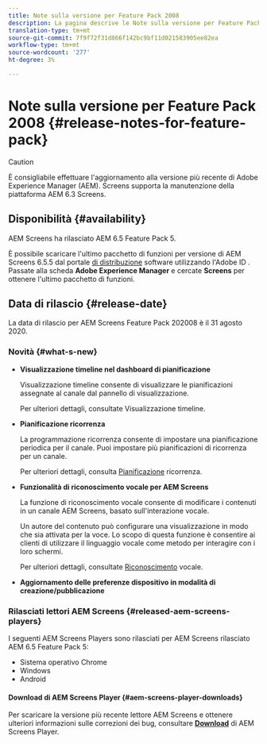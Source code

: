 ```yaml
---
title: Note sulla versione per Feature Pack 2008
description: La pagina descrive le Note sulla versione per Feature Pack 2008.
translation-type: tm+mt
source-git-commit: 7f9f72f31d866f142bc9bf11d021583905ee82ea
workflow-type: tm+mt
source-wordcount: '277'
ht-degree: 3%

---
```



# Note sulla versione per Feature Pack 2008 {#release-notes-for-feature-pack}

>[!CAUTION]
>
>È consigliabile effettuare l&#39;aggiornamento alla versione più recente di Adobe Experience Manager (AEM). Screens supporta la manutenzione della piattaforma AEM 6.3 Screens.

## Disponibilità {#availability}

 AEM Screens ha rilasciato AEM 6.5 Feature Pack 5.

È possibile scaricare l&#39;ultimo pacchetto di funzioni per  versione di AEM Screens 6.5.5 dal portale [di distribuzione](https://experience.adobe.com/#/downloads/content/software-distribution/en/aem.html) software utilizzando l&#39;Adobe ID . Passate alla scheda **Adobe Experience Manager** e cercate **Screens** per ottenere l&#39;ultimo pacchetto di funzioni.

## Data di rilascio {#release-date}

La data di rilascio per  AEM Screens Feature Pack 202008 è il 31 agosto 2020.

### Novità {#what-s-new}

* **Visualizzazione timeline nel dashboard di pianificazione**

   Visualizzazione timeline consente di visualizzare le pianificazioni assegnate al canale dal pannello di visualizzazione.

   Per ulteriori dettagli, consultate Visualizzazione [](/help/user-guide/channel-assignment-latest-fp.md#timeline-view) timeline.

* **Pianificazione ricorrenza**

   La programmazione ricorrenza consente di impostare una pianificazione periodica per il canale. Puoi impostare più pianificazioni di ricorrenza per un canale.

   Per ulteriori dettagli, consulta [Pianificazione](/help/user-guide/channel-assignment-latest-fp.md#recurrence-schedule) ricorrenza.

* **Funzionalità di riconoscimento vocale per  AEM Screens**

   La funzione di riconoscimento vocale consente di modificare i contenuti in un canale  AEM Screens, basato sull&#39;interazione vocale.

   Un autore del contenuto può configurare una visualizzazione in modo che sia attivata per la voce. Lo scopo di questa funzione è consentire ai clienti di utilizzare il linguaggio vocale come metodo per interagire con i loro schermi.

   Per ulteriori dettagli, consultate [Riconoscimento](voice-recognition.md) vocale.

* **Aggiornamento delle preferenze dispositivo in modalità di creazione/pubblicazione**

### Rilasciati  lettori AEM Screens {#released-aem-screens-players}

I seguenti  AEM Screens Players sono rilasciati per  AEM Screens rilasciato AEM 6.5 Feature Pack 5:

* Sistema operativo Chrome
* Windows
* Android

#### Download di  AEM Screens Player  {#aem-screens-player-downloads}

Per scaricare la versione più recente  lettore AEM Screens e ottenere ulteriori informazioni sulle correzioni dei bug, consultare **[Download](https://download.macromedia.com/screens/)** di AEM Screens Player.
